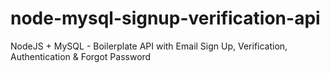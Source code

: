 <!-- @format -->

# node-mysql-signup-verification-api

NodeJS + MySQL - Boilerplate API with Email Sign Up, Verification, Authentication & Forgot Password
